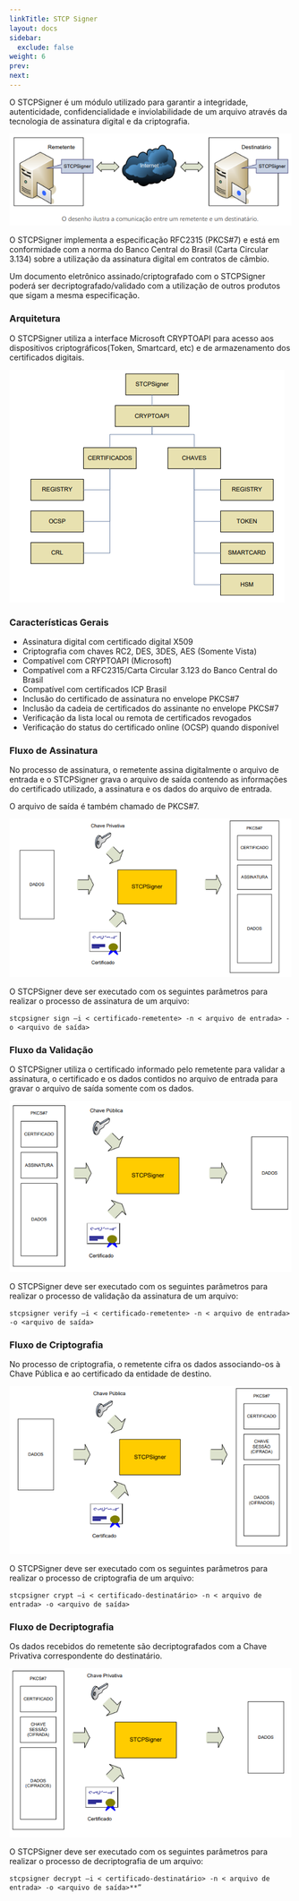 ```yaml
---
linkTitle: STCP Signer
layout: docs
sidebar:
  exclude: false
weight: 6
prev:
next:
---
```

O STCPSigner é um módulo utilizado para garantir a integridade, autenticidade, confidencialidade e inviolabilidade de um arquivo através da tecnologia de assinatura digital e da criptografia.

![](sign-01.png)

O STCPSigner implementa a especificação RFC2315 (PKCS#7) e está em conformidade com a norma do Banco Central do Brasil (Carta Circular 3.134) sobre a utilização da assinatura digital em contratos de câmbio.

Um documento eletrônico assinado/criptografado com o STCPSigner poderá ser decriptografado/validado com a utilização de outros produtos que sigam a mesma especificação.

### Arquitetura

O STCPSigner utiliza a interface Microsoft CRYPTOAPI para acesso aos dispositivos criptográficos(Token, Smartcard, etc) e de armazenamento dos certificados digitais.

![](sign-02.png)

### Características Gerais

* Assinatura digital com certificado digital X509
* Criptografia com chaves RC2, DES, 3DES, AES (Somente Vista)
* Compatível com CRYPTOAPI (Microsoft)
* Compatível com a RFC2315/Carta Circular 3.123 do Banco Central do Brasil
* Compatível com certificados ICP Brasil
* Inclusão do certificado de assinatura no envelope PKCS#7
* Inclusão da cadeia de certificados do assinante no envelope PKCS#7
* Verificação da lista local ou remota de certificados revogados
* Verificação do status do certificado online (OCSP) quando disponível

### Fluxo de Assinatura

No processo de assinatura, o remetente assina digitalmente o arquivo de entrada e o STCPSigner grava o arquivo de saída contendo as informações do certificado utilizado, a assinatura e os dados do arquivo de entrada.

O arquivo de saída é também chamado de PKCS#7.

![](sign-03.png)

O STCPSigner deve ser executado com os seguintes parâmetros para realizar o processo de assinatura de um arquivo:

```
stcpsigner sign –i < certificado-remetente> -n < arquivo de entrada> -o <arquivo de saída>
```

### Fluxo da Validação

O STCPSigner utiliza o certificado informado pelo remetente para validar a assinatura, o certificado e os dados contidos no arquivo de entrada para gravar o arquivo de saída somente com os dados.

![](sign-04.png)

O STCPSigner deve ser executado com os seguintes parâmetros para realizar o processo de validação da assinatura de um arquivo:

```
stcpsigner verify –i < certificado-remetente> -n < arquivo de entrada> -o <arquivo de saída>
```

### Fluxo de Criptografia

No processo de criptografia, o remetente cifra os dados associando-os à Chave Pública e ao certificado da entidade de destino.

![](sign-05.png)

O STCPSigner deve ser executado com os seguintes parâmetros para realizar o processo de criptografia de um arquivo:

```
stcpsigner crypt –i < certificado-destinatário> -n < arquivo de entrada> -o <arquivo de saída>
```
### Fluxo de Decriptografia

Os dados recebidos do remetente são decriptografados com a Chave Privativa correspondente do destinatário.

![](sign-06.png)

O STCPSigner deve ser executado com os seguintes parâmetros para realizar o processo de decriptografia de um arquivo:

```
stcpsigner decrypt –i < certificado-destinatário> -n < arquivo de entrada> -o <arquivo de saída>**”
```
